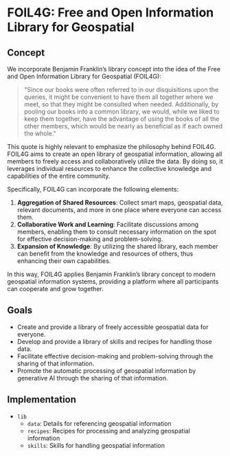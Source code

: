 # FOIL4G: Free and Open Information Library for Geospatial

## Concept

We incorporate Benjamin Franklin’s library concept into the idea of the Free and Open Information Library for Geospatial (FOIL4G):

> "Since our books were often referred to in our disquisitions upon the queries, it might be convenient to have them all together where we meet, so that they might be consulted when needed. Additionally, by pooling our books into a common library, we would, while we liked to keep them together, have the advantage of using the books of all the other members, which would be nearly as beneficial as if each owned the whole."

This quote is highly relevant to emphasize the philosophy behind FOIL4G. FOIL4G aims to create an open library of geospatial information, allowing all members to freely access and collaboratively utilize the data. By doing so, it leverages individual resources to enhance the collective knowledge and capabilities of the entire community.

Specifically, FOIL4G can incorporate the following elements:

1. **Aggregation of Shared Resources**: Collect smart maps, geospatial data, relevant documents, and more in one place where everyone can access them.
2. **Collaborative Work and Learning**: Facilitate discussions among members, enabling them to consult necessary information on the spot for effective decision-making and problem-solving.
3. **Expansion of Knowledge**: By utilizing the shared library, each member can benefit from the knowledge and resources of others, thus enhancing their own capabilities.

In this way, FOIL4G applies Benjamin Franklin’s library concept to modern geospatial information systems, providing a platform where all participants can cooperate and grow together.

## Goals

- Create and provide a library of freely accessible geospatial data for everyone.
- Develop and provide a library of skills and recipes for handling those data.
- Facilitate effective decision-making and problem-solving through the sharing of that information.
- Promote the automatic processing of geospatial information by generative AI through the sharing of that information.

## Implementation

- `lib`
  - `data`: Details for referencing geospatial information
  - `recipes`: Recipes for processing and analyzing geospatial information
  - `skills`: Skills for handling geospatial information
